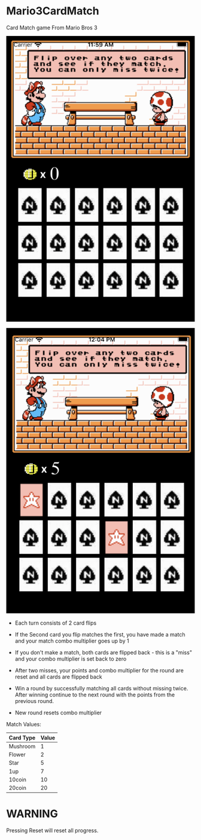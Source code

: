 # Mario3CardMatch
Card Match game From Mario Bros 3

![Mario 3 Match Game](/Mario%203%20Card%20Match!/Mario%203%20Card%20Match!/Assets.xcassets/readme.imageset/game_screen.png)

![Mario 3 Match Game](/Mario%203%20Card%20Match!/Mario%203%20Card%20Match!/Assets.xcassets/readme.imageset/game_screen_match.png)

- Each turn consists of 2 card flips

- If the Second card you flip matches the first, you have made a match and your match combo multiplier goes up by 1

- If you don't make a match, both cards are flipped back - this is a "miss" and your combo multiplier is set back to zero

- After two misses, your points and combo multiplier for the round are reset and all cards are flipped back

- Win a round by successfully matching all cards without missing twice. After winning continue to the next 
round with the points from the previous round.

- New round resets combo multiplier

Match Values: 

| Card Type | Value |
|-----------|-------|
|  Mushroom | 1     |
|  Flower   | 2     |
|  Star     | 5     | 
|  1up      | 7     | 
|  10coin   | 10    | 
|  20coin   | 20    |

# WARNING 
Pressing Reset will reset all progress. 
